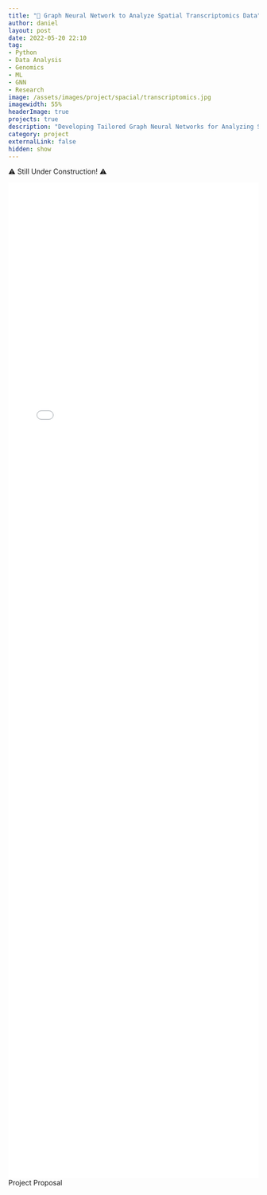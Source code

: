 ```yaml
---
title: "🧬 Graph Neural Network to Analyze Spatial Transcriptomics Data"
author: daniel
layout: post
date: 2022-05-20 22:10
tag: 
- Python
- Data Analysis
- Genomics
- ML
- GNN
- Research
image: /assets/images/project/spacial/transcriptomics.jpg
imagewidth: 55%
headerImage: true
projects: true
description: "Developing Tailored Graph Neural Networks for Analyzing Spatial Traits in Transcriptomics Data"
category: project
externalLink: false
hidden: show
---
```

:warning: Still Under Construction! :warning:

<div class="wrapper-large">
    <iframe 
        src="/assets/pdf/ENPH_479_Proposal.pdf#toolbar=0&navpanes=0&scrollbar=0" 
        frameborder="0"
        style="width:100%;height:50vh;">
    </iframe>
    <figcaption class="caption">Project Proposal</figcaption>
</div>
<br/>